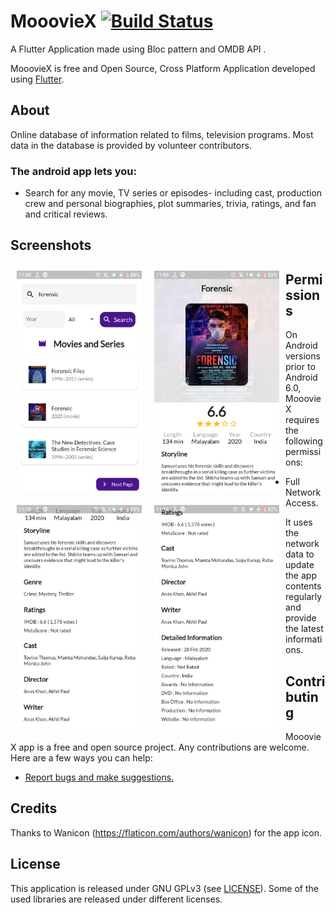 

# MooovieX [![Build Status](https://travis-ci.org/wallabag/android-app.svg?branch=master)](https://travis-ci.org/wallabag/android-app)
A Flutter Application made using Bloc pattern and OMDB API .

  
MooovieX is free and Open Source, Cross Platform Application developed using [Flutter](https://github.com/flutter/flutter).


## About
Online database of information related to films, television programs. Most data in the database is provided by volunteer contributors. 


### The android app lets you:

- Search for any movie, TV series or episodes- including cast, production crew and personal biographies, plot summaries, trivia, ratings, and fan and critical reviews. 
## Screenshots

<img src="0.png" align="left"
width="200"
    hspace="10" vspace="10">
<img src="1.png" align="left"
width="200"
    hspace="10" vspace="10">
<img src="2.png" align="left"
width="200"
    hspace="10" vspace="10">
<img src="3.png" align="left"
width="200"
    hspace="10" vspace="10">



## Permissions

On Android versions prior to Android 6.0, MooovieX requires the following permissions:
- Full Network Access.

It uses the network data to update the app contents regularly and provide the latest informations.

## Contributing

MooovieX  app is a free and open source project. Any contributions are welcome. Here are a few ways you can help:
 * [Report bugs and make suggestions.](https://github.com/wallabag/android-app/issues)
 

## Credits  
Thanks to  Wanicon (https://flaticon.com/authors/wanicon) for the app icon.

## License

This application is released under GNU GPLv3 (see [LICENSE](LICENSE)).
Some of the used libraries are released under different licenses.


